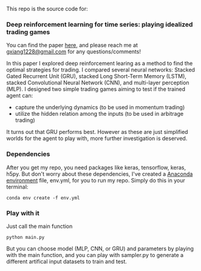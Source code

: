 
This repo is the source code for:

### **Deep reinforcement learning for time series: playing idealized trading games**

You can find the paper [here](https://arxiv.org/abs/1803.03916), and please reach me at gxiang1228@gmail.com for any questions/comments!

 In this paper I explored deep reinforcement learing as a method to find the optimal strategies for trading. I compared several neural networks: Stacked Gated Recurrent Unit (GRU), stacked Long Short-Term Memory (LSTM), stacked Convolutional Neural Network (CNN), and multi-layer perception (MLP). I designed two simple trading games aiming to test if the trained agent can: 
* capture the underlying dynamics (to be used in momentum trading)
* utilize the hidden relation among the inputs (to be used in arbitrage trading)

It turns out that GRU performs best. However as these are just simplified worlds for the agent to play with, more further investigation is deserved.

### Dependencies

After you get my repo, you need packages like keras, tensorflow, keras, h5py. But don't worry about these dependencies, I've created a [Anaconda environment](https://conda.io/docs/user-guide/tasks/manage-environments.html#creating-an-environment-from-an-environment-yml-file) file, env.yml, for you to run my repo. Simply do this in your terminal:

    conda env create -f env.yml

### Play with it
Just call the main function

    python main.py

But you can choose model (MLP, CNN, or GRU) and parameters by playing with the main function, and you can play with sampler.py to generate a different artifical input datasets to train and test.
